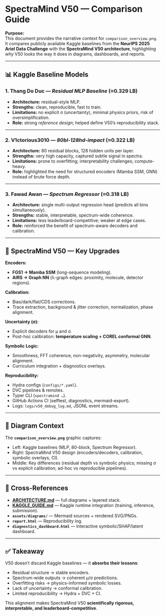 # SpectraMind V50 — Comparison Guide

**Purpose:**  
This document provides the narrative context for `comparison_overview.png`.  
It compares publicly available Kaggle baselines from the **NeurIPS 2025 Ariel Data Challenge** with the **SpectraMind V50 architecture**, highlighting *why* V50 looks the way it does in diagrams, dashboards, and reports.

---

## 📊 Kaggle Baseline Models

### 1. Thang Do Duc — *Residual MLP Baseline* (≈0.329 LB)  
- **Architecture:** residual-style MLP.  
- **Strengths:** clean, reproducible, fast to train.  
- **Limitations:** no explicit σ (uncertainty), minimal physics priors, risk of oversimplification.  
- **Role:** strong *reference design*; helped define V50’s reproducibility stack.

---

### 2. V1ctorious3010 — *80bl-128hd-impact* (≈0.322 LB)  
- **Architecture:** 80 residual blocks, 128 hidden units per layer.  
- **Strengths:** very high capacity, captured subtle signal in spectra.  
- **Limitations:** prone to overfitting; interpretability challenges; compute-heavy.  
- **Role:** highlighted the need for structured encoders (Mamba SSM, GNN) instead of brute force depth.

---

### 3. Fawad Awan — *Spectrum Regressor* (≈0.318 LB)  
- **Architecture:** single multi-output regression head (predicts all bins simultaneously).  
- **Strengths:** stable, interpretable, spectrum-wide coherence.  
- **Limitations:** less leaderboard-competitive; weaker at edge cases.  
- **Role:** reinforced the benefit of spectrum-aware decoders and calibration.

---

## 🚀 SpectraMind V50 — Key Upgrades

**Encoders:**  
- **FGS1 → Mamba SSM** (long-sequence modeling).  
- **AIRS → Graph NN** (λ-graph edges: proximity, molecule, detector regions).  

**Calibration:**  
- Bias/dark/flat/CDS corrections.  
- Trace extraction, background & jitter correction, normalization, phase alignment.  

**Uncertainty (σ):**  
- Explicit decoders for μ and σ.  
- Post-hoc calibration: **temperature scaling + COREL conformal GNN**.  

**Symbolic Logic:**  
- Smoothness, FFT coherence, non-negativity, asymmetry, molecular alignment.  
- Curriculum integration + diagnostics overlays.  

**Reproducibility:**  
- Hydra configs (`configs/*.yaml`).  
- DVC pipelines & remotes.  
- Typer CLI (`spectramind …`).  
- GitHub Actions CI (selftest, diagnostics, mermaid-export).  
- Logs: `logs/v50_debug_log.md`, JSONL event streams.

---

## 📐 Diagram Context

The **`comparison_overview.png`** graphic captures:  
- Left: Kaggle baselines (MLP, 80-block, Spectrum Regressor).  
- Right: SpectraMind V50 design (encoders/decoders, calibration, symbolic overlays, CI).  
- Middle: Key differences (residual depth vs symbolic physics; missing σ vs explicit calibration; ad-hoc vs reproducible pipelines).

---

## 🔗 Cross-References

- **[ARCHITECTURE.md](ARCHITECTURE.md)** — full diagrams + layered stack.  
- **[KAGGLE_GUIDE.md](KAGGLE_GUIDE.md)** — Kaggle runtime integration (training, inference, submission).  
- **`assets/diagrams/`** — Mermaid sources + rendered SVG/PNGs.  
- **`report.html`** — Reproducibility log.  
- **`diagnostics_dashboard.html`** — Interactive symbolic/SHAP/latent dashboard.

---

## ✅ Takeaway

V50 doesn’t discard Kaggle baselines — it **absorbs their lessons**:  
- Residual structure → stable encoders.  
- Spectrum-wide outputs → coherent μ/σ predictions.  
- Overfitting risks → physics-informed symbolic losses.  
- Lack of uncertainty → conformal calibration.  
- Limited reproducibility → Hydra + DVC + CI.

This alignment makes SpectraMind V50 **scientifically rigorous, interpretable, and leaderboard-competitive**.